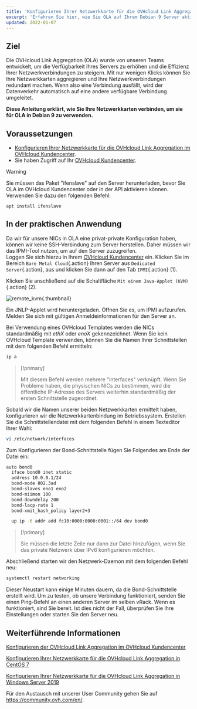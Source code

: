 ```yaml
---
title: 'Konfigurieren Ihrer Netzwerkkarte für die OVHcloud Link Aggregation in Debian 9'
excerpt: 'Erfahren Sie hier, wie Sie OLA auf Ihrem Debian 9 Server aktivieren'
updated: 2022-01-07
---
```


## Ziel

Die OVHcloud Link Aggregation (OLA) wurde von unseren Teams entwickelt, um die Verfügbarkeit Ihres Servers zu erhöhen und die Effizienz Ihrer Netzwerkverbindungen zu steigern. Mit nur wenigen Klicks können Sie Ihre Netzwerkkarten aggregieren und Ihre Netzwerkverbindungen redundant machen. Wenn also eine Verbindung ausfällt, wird der Datenverkehr automatisch auf eine andere verfügbare Verbindung umgeleitet.

**Diese Anleitung erklärt, wie Sie Ihre Netzwerkkarten verbinden, um sie für OLA in Debian 9 zu verwenden.**

## Voraussetzungen

- [Konfigurieren Ihrer Netzwerkkarte für die OVHcloud Link Aggregation im OVHcloud Kundencenter](ola-enable-manager1.).
- Sie haben Zugriff auf Ihr [OVHcloud Kundencenter](https://www.ovh.com/auth/?action=gotomanager&from=https://www.ovh.de/&ovhSubsidiary=de).

> [!warning]
>
> Sie müssen das Paket "ifenslave" auf den Server herunterladen, bevor Sie OLA im OVHcloud Kundencenter oder in der API aktivieren können. Verwenden Sie dazu den folgenden Befehl:
>
> ```
> apt install ifenslave
> ```
>

## In der praktischen Anwendung

Da wir für unsere NICs in OLA eine privat-private Konfiguration haben, können wir keine SSH-Verbindung zum Server herstellen. Daher müssen wir das IPMI-Tool nutzen, um auf den Server zuzugreifen.
<br>Loggen Sie sich hierzu in Ihrem [OVHcloud Kundencenter](https://www.ovh.com/auth/?action=gotomanager&from=https://www.ovh.de/&ovhSubsidiary=de) ein. Klicken Sie im Bereich `Bare Metal Cloud`{.action} Ihren Server aus `Dedicated Server`{.action}, aus und klicken Sie dann auf den Tab `IPMI`{.action} (1).

Klicken Sie anschließend auf die Schaltfläche `Mit einem Java-Applet (KVM)`{.action} (2).

![remote_kvm](images_remote_kvm2022.png){.thumbnail}

Ein JNLP-Applet wird heruntergeladen. Öffnen Sie es, um IPMI aufzurufen. Melden Sie sich mit gültigen Anmeldeinformationen für den Server an.

Bei Verwendung eines OVHcloud Templates werden die NICs standardmäßig mit *ethX* oder *enoX* gekennzeichnet. Wenn Sie kein OVHcloud Template verwenden, können Sie die Namen Ihrer Schnittstellen mit dem folgenden Befehl ermitteln:

```bash
ip a
```

> [!primary]
>
> Mit diesem Befehl werden mehrere "interfaces" verknüpft. Wenn Sie Probleme haben, die physischen NICs zu bestimmen, wird die öffentliche IP-Adresse des Servers weiterhin standardmäßig der ersten Schnittstelle zugeordnet.
>

Sobald wir die Namen unserer beiden Netzwerkkarten ermittelt haben, konfigurieren wir die Netzwerkkartenbindung im Betriebssystem. Erstellen Sie die Schnittstellendatei mit dem folgenden Befehl in einem Texteditor Ihrer Wahl:

```bash
vi /etc/network/interfaces
```

Zum Konfigurieren der Bond-Schnittstelle fügen Sie Folgendes am Ende der Datei ein:

```bash
auto bond0
  iface bond0 inet static
  address 10.0.0.1/24
  bond-mode 802.3ad
  bond-slaves eno1 eno2
  bond-miimon 100
  bond-downdelay 200
  bond-lacp-rate 1
  bond-xmit_hash_policy layer2+3

  up ip -6 addr add fc10:0000:0000:0001::/64 dev bond0
```

> [!primary]
>
> Sie müssen die letzte Zeile nur dann zur Datei hinzufügen, wenn Sie das private Netzwerk über IPv6 konfigurieren möchten.
>

Abschließend starten wir den Netzwerk-Daemon mit dem folgenden Befehl neu:

```bash
systemctl restart networking
```

Dieser Neustart kann einige Minuten dauern, da die Bond-Schnittstelle erstellt wird.  Um zu testen, ob unsere Verbindung funktioniert, senden Sie einen Ping-Befehl an einen anderen Server im selben vRack. Wenn es funktioniert, sind Sie bereit. Ist dies nicht der Fall, überprüfen Sie Ihre Einstellungen oder starten Sie den Server neu.

## Weiterführende Informationen

[Konfigurieren der OVHcloud Link Aggregation im OVHcloud Kundencenter](ola-enable-manager1.)

[Konfigurieren Ihrer Netzwerkkarte für die OVHcloud Link Aggregation in CentOS 7](ola-enable-centos71.)

[Konfigurieren Ihrer Netzwerkkarte für die OVHcloud Link Aggregation in Windows Server 2019](ola-enable-w2k191.)

Für den Austausch mit unserer User Community gehen Sie auf <https://community.ovh.com/en/>.

